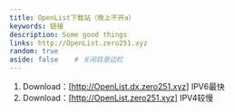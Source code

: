 ```yaml
---
title: OpenList下载站（晚上不开a）
keywords: 链接
description: Some good things
links: http://OpenList.zero251.xyz
random: true
aside: false	# 关闭目录边栏
---
```



1. Download：[http://OpenList.dx.zero251.xyz] IPV6最快
2. Download：[http://OpenList.zero251.xyz] IPV4较慢